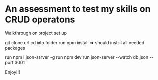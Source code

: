 # An assessment to test my skills on CRUD operatons

Walkthrough on project set up 

git clone url
 cd into folder
 run npm install => should install all needed packages

 run npm i json-server -g
 run npm dev
 run json-server --watch db.json --port 3001


Enjoy!!!